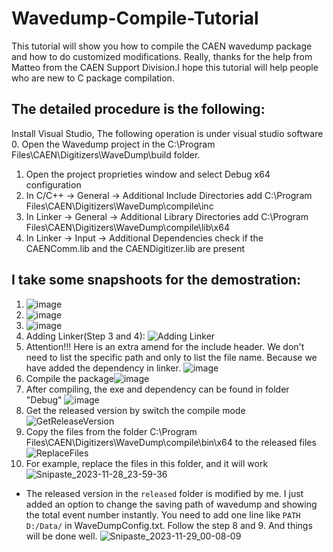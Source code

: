 # Wavedump-Compile-Tutorial
This tutorial will show you how to compile the CAEN wavedump package and how to do customized modifications. Really, thanks for the help from Matteo from the CAEN Support Division.I hope this tutorial will help people who are new to C package compilation.

## The detailed procedure is the following:
Install Visual Studio, The following operation is under visual studio software
0. Open the Wavedump project in the C:\Program Files\CAEN\Digitizers\WaveDump\build folder.
1.	Open the project proprieties window and select Debug x64 configuration
2.	In C/C++ -> General -> Additional Include Directories add C:\Program Files\CAEN\Digitizers\WaveDump\compile\inc
3.	In Linker -> General -> Additional Library Directories add C:\Program Files\CAEN\Digitizers\WaveDump\compile\lib\x64
4.	In Linker -> Input -> Additional Dependencies check if the CAENComm.lib and the CAENDigitizer.lib are present

## I take some snapshoots for the demostration:
1. ![image](https://github.com/jack595/Wavedump-Compile-Tutorial/assets/31855564/243acdd8-93ae-4d88-8233-104ef08528aa)
2. ![image](https://github.com/jack595/Wavedump-Compile-Tutorial/assets/31855564/3fde3aa0-642b-48fb-a1f2-546edcc04340)
3. ![image](https://github.com/jack595/Wavedump-Compile-Tutorial/assets/31855564/5b6913e6-1d9b-4c8f-abbc-68f42a0cb287)
4. Adding Linker(Step 3 and 4):
   ![Adding Linker](https://github.com/user-attachments/assets/0827d637-3434-428d-8c3b-8786eb7414f0)
6. Attention!!! Here is an extra amend for the include header. We don't need to list the specific path and only to list the file name. Because we have added the dependency in linker.
![image](https://github.com/jack595/Wavedump-Compile-Tutorial/assets/31855564/3b17ebd9-fada-4290-9dd9-3af9422a3e77)
7. Compile the package![image](https://github.com/jack595/Wavedump-Compile-Tutorial/assets/31855564/416f4636-ee28-4e32-ad18-fdfcd62d9980)
8. After compiling, the exe and dependency can be found in folder "Debug"
![image](https://github.com/jack595/Wavedump-Compile-Tutorial/assets/31855564/f57d273e-4efd-4c19-8d1c-5db21946c78c)
9. Get the released version by switch the compile mode
![GetReleaseVersion](https://github.com/jack595/Wavedump-Compile-Tutorial/assets/31855564/f28dcbf9-ceaa-46b7-853c-9b21601660c5)
10. Copy the files from the folder C:\Program Files\CAEN\Digitizers\WaveDump\compile\bin\x64 to the released files
![ReplaceFiles](https://github.com/jack595/Wavedump-Compile-Tutorial/assets/31855564/2a42131a-772b-4892-bd01-14399c343473)
11. For example, replace the files in this folder, and it will work
![Snipaste_2023-11-28_23-59-36](https://github.com/jack595/Wavedump-Compile-Tutorial/assets/31855564/74cdb5fa-ef27-4cbb-a5bc-200c21decc05)

* The released version in the `released` folder is modified by me. I just added an option to change the saving path of wavedump and showing the total event number instantly. You need to add one line like `PATH D:/Data/` in WaveDumpConfig.txt. Follow the step 8 and 9. And things will be done well.
![Snipaste_2023-11-29_00-08-09](https://github.com/jack595/Wavedump-Compile-Tutorial/assets/31855564/2f656651-e36e-4a91-93fc-4c87badfc969)






